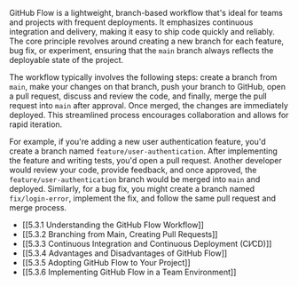 GitHub Flow is a lightweight, branch-based workflow that's ideal for teams and projects with frequent deployments. It emphasizes continuous integration and delivery, making it easy to ship code quickly and reliably. The core principle revolves around creating a new branch for each feature, bug fix, or experiment, ensuring that the `main` branch always reflects the deployable state of the project.

The workflow typically involves the following steps: create a branch from `main`, make your changes on that branch, push your branch to GitHub, open a pull request, discuss and review the code, and finally, merge the pull request into `main` after approval. Once merged, the changes are immediately deployed. This streamlined process encourages collaboration and allows for rapid iteration.

For example, if you're adding a new user authentication feature, you'd create a branch named `feature/user-authentication`. After implementing the feature and writing tests, you'd open a pull request. Another developer would review your code, provide feedback, and once approved, the `feature/user-authentication` branch would be merged into `main` and deployed. Similarly, for a bug fix, you might create a branch named `fix/login-error`, implement the fix, and follow the same pull request and merge process.

- [[5.3.1 Understanding the GitHub Flow Workflow]]
- [[5.3.2 Branching from Main, Creating Pull Requests]]
- [[5.3.3 Continuous Integration and Continuous Deployment (CI⁄CD)]]
- [[5.3.4 Advantages and Disadvantages of GitHub Flow]]
- [[5.3.5 Adopting GitHub Flow to Your Project]]
- [[5.3.6 Implementing GitHub Flow in a Team Environment]]